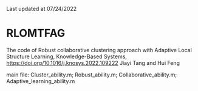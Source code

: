 Last updated at 07/24/2022
# RLOMTFAG 
The code of Robust collaborative clustering approach with Adaptive Local Structure Learning,
Knowledge-Based Systems, 
https://doi.org/10.1016/j.knosys.2022.109222
Jiayi Tang and Hui Feng

main file: Cluster_ability.m; Robust_ability.m; Collaborative_ability.m; Adaptive_learning_ability.m
